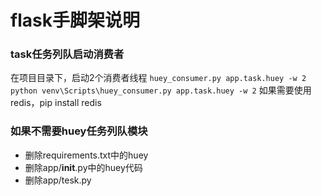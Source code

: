 # flask手脚架说明



### task任务列队启动消费者
在项目目录下，启动2个消费者线程
`huey_consumer.py app.task.huey -w 2`
`python venv\Scripts\huey_consumer.py app.task.huey -w 2`
如果需要使用redis，pip install redis

### 如果不需要huey任务列队模块
- 删除requirements.txt中的huey
- 删除app/__init__.py中的huey代码
- 删除app/tesk.py



